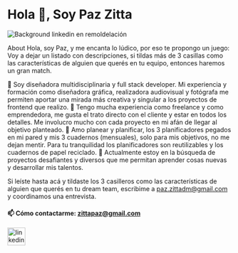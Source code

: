 ### <h1>Hola 👋, Soy Paz Zitta</hi>
![Background linkedin en remoldelación](https://user-images.githubusercontent.com/90649025/199237760-04d364ba-53e5-467c-bb16-9cab92f7b498.jpg)

About
Hola, soy Paz, y me encanta lo lúdico, por eso te propongo un juego: Voy a dejar un listado con descripciones, si tildas más de 3 casillas como las características de alguien que querés en tu equipo, entonces haremos un gran match.

🔲 Soy diseñadora multidisciplinaria y full stack developer. Mi experiencia y formación como diseñadora gráfica, realizadora audiovisual y fotógrafa me permiten aportar una mirada más creativa y singular a los proyectos de frontend que realizo. 
🔲 Tengo mucha experiencia como freelance y como emprendedora, me gusta el trato directo con el cliente y estar en todos los detalles. Me involucro mucho con cada proyecto en mi afán de llegar al objetivo planteado.
🔲 Amo planear y planificar, los 3 planificadores pegados en mi pared y mis 3 cuadernos (mensuales), solo para mis objetivos, no me dejan mentir. Para tu tranquilidad los planificadores son reutilizables y los cuadernos de papel reciclado. 
🔲 Actualmente estoy en la búsqueda de proyectos desafiantes y diversos que me permitan aprender cosas nuevas y desarrollar mis talentos.

Si leíste hasta acá y tildaste los 3 casilleros como las características de alguien que querés en tu dream team, escribime a paz.zittadm@gmail.com y coordinamos una entrevista.

#### 📫 Cómo contactarme: zittapaz@gmail.com
[<img src='https://cdn.jsdelivr.net/npm/simple-icons@3.0.1/icons/linkedin.svg' alt='linkedin' height='40'>](https://www.linkedin.com/in/paz-zitta/) 
  
